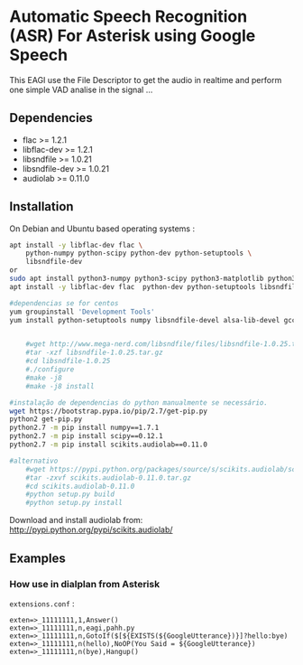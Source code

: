 # Automatic Speech Recognition (ASR) For Asterisk using Google Speech

This EAGI use the File Descriptor to get the audio in realtime and perform one simple VAD analise in the signal ... 

## Dependencies

- flac >= 1.2.1
- libflac-dev >= 1.2.1
- libsndfile >= 1.0.21
- libsndfile-dev >= 1.0.21
- audiolab >= 0.11.0

## Installation

On Debian and Ubuntu based operating systems :

```sh
apt install -y libflac-dev flac \
    python-numpy python-scipy python-dev python-setuptools \
    libsndfile-dev
or 
sudo apt install python3-numpy python3-scipy python3-matplotlib python3-pandas python3-sympy python3-nose
apt install -y libflac-dev flac  python-dev python-setuptools libsndfile-dev

#dependencias se for centos
yum groupinstall 'Development Tools'
yum install python-setuptools numpy libsndfile-devel alsa-lib-devel gcc


    #wget http://www.mega-nerd.com/libsndfile/files/libsndfile-1.0.25.tar.gz
    #tar -xzf libsndfile-1.0.25.tar.gz
    #cd libsndfile-1.0.25
    #./configure
    #make -j8
    #make -j8 install

#instalação de dependencias do python manualmente se necessário.
wget https://bootstrap.pypa.io/pip/2.7/get-pip.py
python2 get-pip.py
python2.7 -m pip install numpy==1.7.1
python2.7 -m pip install scipy==0.12.1
python2.7 -m pip install scikits.audiolab==0.11.0

#alternativo
    #wget https://pypi.python.org/packages/source/s/scikits.audiolab/scikits.audiolab-0.11.0.tar.gz      
    #tar -zxvf scikits.audiolab-0.11.0.tar.gz
    #cd scikits.audiolab-0.11.0
    #python setup.py build
    #python setup.py install
```


Download and install audiolab from: http://pypi.python.org/pypi/scikits.audiolab/

## Examples

### How use in dialplan from Asterisk

`extensions.conf` :

```asterisk
exten=>_11111111,1,Answer()
exten=>_11111111,n,eagi,pahh.py
exten=>_11111111,n,GotoIf($[${EXISTS(${GoogleUtterance})}]?hello:bye)
exten=>_11111111,n(hello),NoOP(You Said = ${GoogleUtterance})
exten=>_11111111,n(bye),Hangup()
```
